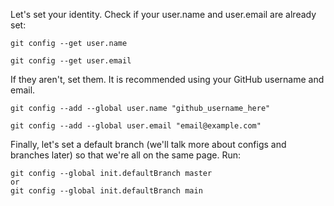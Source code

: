 Let's set your identity. Check if your user.name and user.email are already set:
```
git config --get user.name
```
```
git config --get user.email
```
If they aren't, set them. It is recommended using your GitHub username and email.
```
git config --add --global user.name "github_username_here"
```
```
git config --add --global user.email "email@example.com"
```
Finally, let's set a default branch (we'll talk more about configs and branches later) so that we're all on the same page. Run:
```
git config --global init.defaultBranch master
or
git config --global init.defaultBranch main

```
